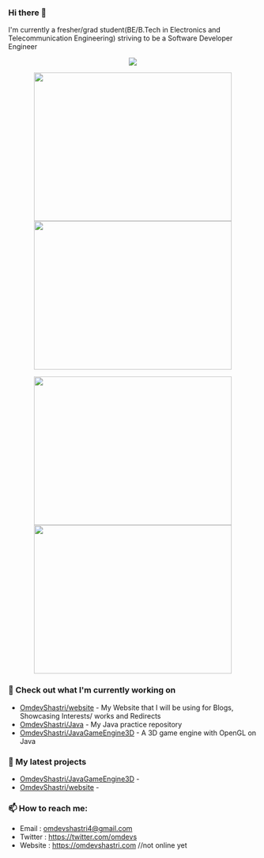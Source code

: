 ### Hi there 👋
I'm currently a fresher/grad student(BE/B.Tech in Electronics and Telecommunication Engineering) striving to be a Software Developer Engineer
<!--
**OmdevShastri/OmdevShastri** is a ✨ _special_ ✨ repository because its `README.md` (this file) appears on your GitHub profile.

Here are some ideas to get you started:

- 🔭 I’m currently working on ...
- 🌱 I’m currently learning ...
- 👯 I’m looking to collaborate on ...
- 🤔 I’m looking for help with ...
- 💬 Ask me about ...
- 📫 How to reach me: ...
- 😄 Pronouns: ...
- ⚡ Fun fact: ...
-->

<p align="center"><a href="https://github.com/anuraghazra/github-readme-stats">
  <img align="center" src="https://github-readme-stats.vercel.app/api?username=OmdevShastri&show_icons=true&theme=tokyonight" />
</a></p>

<p align="center"><a href="https://wakatime.com/@omdevs">
  <img align="center" width="400" height="300" src="https://wakatime.com/share/@omdevs/2103d59c-1452-4488-8839-2bc38ce2b54e.svg" />
</a>
<a href="https://wakatime.com/@omdevs">
  <img align="center" width="400" height="300" src="https://wakatime.com/share/@omdevs/a25b64df-1da2-4911-9ba1-8a03b96e8e19.svg" />
</a></p>

<p align="center"><a href="https://wakatime.com/@omdevs">
  <img align="center" width="400" height="300" src="https://wakatime.com/share/@omdevs/f29c261d-7381-41f5-a6b7-d66c98eccacc.svg" />
</a>
<a href="https://wakatime.com/@omdevs">
  <img align="center" width="400" height="300" src="https://wakatime.com/share/@omdevs/ef66e39c-edc7-4b2b-9386-29b4389a3d85.svg" />
</a></p>

### 👷 Check out what I'm currently working on
- [OmdevShastri/website](https://github.com/OmdevShastri/MyPortfolioWebsite) - My Website that I will be using for Blogs, Showcasing Interests/ works and Redirects
- [OmdevShastri/Java](https://github.com/OmdevShastri/MyJava) - My Java practice repository
- [OmdevShastri/JavaGameEngine3D](https://github.com/OmdevShastri/MyJavaGameEngine3D) - A 3D game engine with OpenGL on Java
  
### 🌱 My latest projects
- [OmdevShastri/JavaGameEngine3D](https://github.com/OmdevShastri/MyJavaGameEngine3D) - 
- [OmdevShastri/website](https://github.com/OmdevShastri/MyPortfolioWebsite) - 

### 📫 How to reach me:
- Email   : <omdevshastri4@gmail.com>
- Twitter   : <https://twitter.com/omdevs>
- Website   : <https://omdevshastri.com> //not online yet

